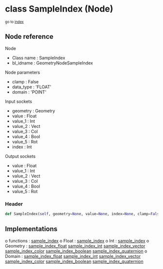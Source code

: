 # class SampleIndex (Node)

<sub>go to [index](/docs/index.md)</sub>

## Node reference

Node
 - Class name : SampleIndex
 - bl_idname : GeometryNodeSampleIndex

Node parameters
 - clamp : False
 - data_type : 'FLOAT'
 - domain : 'POINT'

Input sockets
 - geometry : Geometry
 - value : Float
 - value_1 : Int
 - value_2 : Vect
 - value_3 : Col
 - value_4 : Bool
 - value_5 : Rot
 - index : Int

Output sockets
 - value : Float
 - value_1 : Int
 - value_2 : Vect
 - value_3 : Col
 - value_4 : Bool
 - value_5 : Rot

### Header

``` python
def SampleIndex(self, geometry=None, value=None, index=None, clamp=False, data_type='FLOAT', domain='POINT', node_label=None, node_color=None):
```

## Implementations

o functions : [sample_index](/docs/GeoNodes_classes/GLOBAL.md#sample_index)
o Float : [sample_index](/docs/GeoNodes_classes/Float.md#sample_index) 
o Int : [sample_index](/docs/GeoNodes_classes/Int.md#sample_index) 
o Geometry : [sample_index_float](/docs/GeoNodes_classes/Geometry.md#sample_index_float) [sample_index_int](/docs/GeoNodes_classes/Geometry.md#sample_index_int) [sample_index_vector](/docs/GeoNodes_classes/Geometry.md#sample_index_vector) [sample_index_color](/docs/GeoNodes_classes/Geometry.md#sample_index_color) [sample_index_boolean](/docs/GeoNodes_classes/Geometry.md#sample_index_boolean) [sample_index_quaternion](/docs/GeoNodes_classes/Geometry.md#sample_index_quaternion) 
o Domain : [sample_index_float](/docs/GeoNodes_classes/Domain.md#sample_index_float) [sample_index_int](/docs/GeoNodes_classes/Domain.md#sample_index_int) [sample_index_vector](/docs/GeoNodes_classes/Domain.md#sample_index_vector) [sample_index_color](/docs/GeoNodes_classes/Domain.md#sample_index_color) [sample_index_boolean](/docs/GeoNodes_classes/Domain.md#sample_index_boolean) [sample_index_quaternion](/docs/GeoNodes_classes/Domain.md#sample_index_quaternion) 

